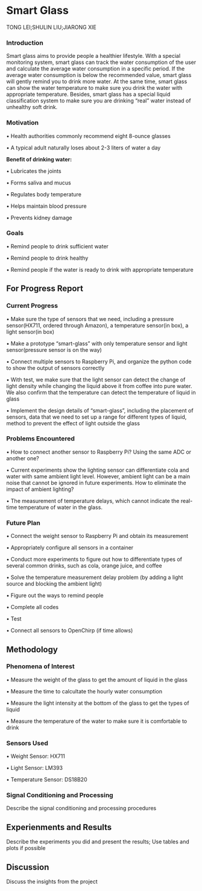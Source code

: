 # Smart Glass
TONG LEI;SHULIN LIU;JIARONG XIE

<h3>Introduction</h3>
<p>Smart glass aims to provide people a healthier lifestyle. With a special monitoring system, smart glass can track the water consumption of the user and calculate the average water consumption in a specific period. If the average water consumption is below the recommended value, smart glass will gently remind you to drink more water. At the same time, smart glass can show the water temperature to make sure you drink the water with appropriate temperature. Besides, smart glass has a special liquid classification system to make sure you are drinking “real” water instead of unhealthy soft drink.<p>
  
<h3>Motivation</h3>
<p>• Health authorities commonly recommend eight 8-ounce glasses<p>
<p>• A typical adult naturally loses about 2-3 liters of water a day<p>
<p><b>Benefit of drinking water:</b></p>
<p>• Lubricates the joints</p>
<p>• Forms saliva and mucus</p>
<p>• Regulates body temperature</p>
<p>• Helps maintain blood pressure</p>
<p>• Prevents kidney damage</p>

<h3>Goals</h3>
<p>• Remind people to drink sufficient water</p>
<p>• Remind people to drink healthy</p>
<p>• Remind people if the water is ready to drink with appropriate temperature</p>

<h2>For Progress Report</h2>
<h3>Current Progress</h3>
<p>• Make sure the type of sensors that we need, including a pressure sensor(HX711, ordered through Amazon), a temperature sensor(in box), a light sensor(in box)</p>
<p>• Make a prototype “smart-glass” with only temperature sensor and light sensor(pressure sensor is on the way)</p> 
<p>• Connect multiple sensors to Raspberry Pi, and organize the python code to show the output of sensors correctly</p>
<p>• With test, we make sure that the light sensor can detect the change of light density while changing the liquid above it from coffee into pure water. We also confirm that the temperature can detect the temperature of liquid in glass</p>
<p>• Implement the design details of “smart-glass”, including the placement of sensors, data that we need to set up a range for different types of liquid, method to prevent the effect of light outside the glass</p>

<h3>Problems Encountered</h3>
<p>• How to connect another sensor to Raspberry Pi? Using the same ADC or another one?</p>
<p>• Current experiments show the lighting sensor can differentiate cola and water with same ambient light level. However, ambient light can be a main noise that cannot be ignored in future experiments. How to eliminate the impact of ambient lighting?</p>
<p>• The measurement of temperature delays, which cannot indicate the real-time temperature of water in the glass.</p>

<h3>Future Plan</h3>
<p>• Connect the weight sensor to Raspberry Pi and obtain its measurement</p>
<p>• Appropriately configure all sensors in a container</p>
<p>• Conduct more experiments to figure out how to differentiate types of several common drinks, such as cola, orange juice, and coffee</p>
<p>• Solve the temperature measurement delay problem (by adding a light source and blocking the ambient light)</p>
<p>• Figure out the ways to remind people</p>
<p>• Complete all codes</p>
<p>• Test</p>
<p>• Connect all sensors to OpenChirp (if time allows)</p>

<h2>Methodology</h2>
<h3>Phenomena of Interest</h3>
<p>• Measure the weight of the glass to get the amount of liquid in the glass</p>
<p>• Measure the time to calcultate the hourly water consumption</p>
<p>• Measure the light intensity at the bottom of the glass to get the types of liquid</p>
<p>• Measure the temperature of the water to make sure it is comfortable to drink</p>

<h3>Sensors Used</h3>
<p>• Weight Sensor: HX711</p>
<p>• Light Sensor: LM393</p>
<p>• Temperature Sensor: DS18B20</p>

<h3>Signal Conditioning and Processing</h3>
<p>Describe the signal conditioning and processing procedures</p>

<h2>Experienments and Results</h2>
<p>Describe the experiments you did and present the results; Use tables and plots if possible</p>

<h2>Discussion</h2>
<p>Discuss the insights from the project</p>
